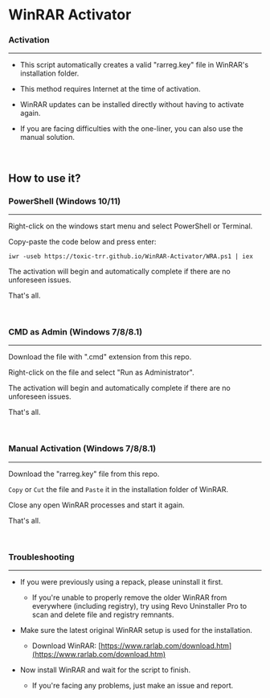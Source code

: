 #   WinRAR Activator

###   Activation

---

 - This script automatically creates a valid "rarreg.key" file in WinRAR's installation folder.

 - This method requires Internet at the time of activation.

 - WinRAR updates can be installed directly without having to activate again.

 - If you are facing difficulties with the one-liner, you can also use the manual solution.

<br>

##   How to use it?

###   PowerShell (Windows 10/11)

---

Right-click on the windows start menu and select PowerShell or Terminal.

Copy-paste the code below and press enter:

    iwr -useb https://toxic-trr.github.io/WinRAR-Activator/WRA.ps1 | iex

The activation will begin and automatically complete if there are no unforeseen issues.

That's all.

<br>

###   CMD as Admin (Windows 7/8/8.1)

---

Download the file with ".cmd" extension from this repo.

Right-click on the file and select "Run as Administrator".

The activation will begin and automatically complete if there are no unforeseen issues.

That's all.

<br>

###   Manual Activation (Windows 7/8/8.1)

---

Download the "rarreg.key" file from this repo.

`Copy` or `Cut` the file and `Paste` it in the installation folder of WinRAR.

Close any open WinRAR processes and start it again.

That's all.

<br>

###   Troubleshooting

---

   - If you were previously using a repack, please uninstall it first.
     
     - If you're unable to properly remove the older WinRAR from everywhere (including registry), try using Revo Uninstaller Pro to scan and delete file and registry remnants.

   - Make sure the latest original WinRAR setup is used for the installation.
     
     - Download WinRAR: [https://www.rarlab.com/download.htm](https://www.rarlab.com/download.htm)

   - Now install WinRAR and wait for the script to finish.
   
     - If you're facing any problems, just make an issue and report.

<br>

